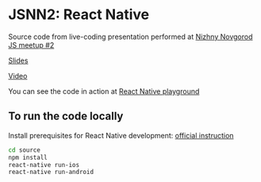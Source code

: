 # JSNN2: React Native

Source code from live-coding presentation performed at [Nizhny Novgorod JS meetup #2](http://www.it52.info/events/2016-02-27-js-nn-2)

[Slides](http://slides.com/sergeysmyshlyaev/deck/)

[Video](https://www.youtube.com/watch?v=FLSrZwPYWeg)

You can see the code in action at [React Native playground](https://rnplay.org/apps/x_g_ew)

## To run the code locally

Install prerequisites for React Native development: [official instruction](https://facebook.github.io/react-native/docs/getting-started.html#Requirements)

```bash
cd source
npm install
react-native run-ios
react-native run-android
```

